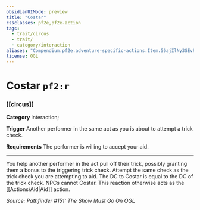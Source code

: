 ```yaml
---
obsidianUIMode: preview
title: "Costar"
cssclasses: pf2e,pf2e-action
tags:
  - trait/circus
  - trait/
  - category/interaction
aliases: "Compendium.pf2e.adventure-specific-actions.Item.56ajIlNy3SEvP9Ud"
license: OGL
---
```

# Costar `pf2:r`

### [[circus]]

**Category** interaction; 




**Trigger** Another performer in the same act as you is about to attempt a trick check.

**Requirements** The performer is willing to accept your aid.

* * *

You help another performer in the act pull off their trick, possibly granting them a bonus to the triggering trick check. Attempt the same check as the trick check you are attempting to aid. The DC to Costar is equal to the DC of the trick check. NPCs cannot Costar. This reaction otherwise acts as the [[Actions/Aid|Aid]] action.

*Source: Pathfinder #151: The Show Must Go On*
*OGL*